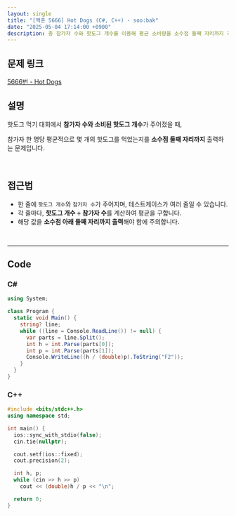 ```yaml
---
layout: single
title: "[백준 5666] Hot Dogs (C#, C++) - soo:bak"
date: "2025-05-04 17:14:00 +0900"
description: 총 참가자 수와 핫도그 개수를 이용해 평균 소비량을 소수점 둘째 자리까지 계산하는 백준 5666번 Hot Dogs 문제의 C# 및 C++ 풀이 및 해설
---
```


## 문제 링크
[5666번 - Hot Dogs](https://www.acmicpc.net/problem/5666)

## 설명
핫도그 먹기 대회에서 **참가자 수와 소비된 핫도그 개수**가 주어졌을 때,

참가자 한 명당 평균적으로 몇 개의 핫도그를 먹었는지를 **소수점 둘째 자리까지** 출력하는 문제입니다.

<br>

## 접근법

- 한 줄에 `핫도그 개수`와 `참가자 수`가 주어지며, 테스트케이스가 여러 줄일 수 있습니다.
- 각 줄마다, **핫도그 개수 ÷ 참가자 수**를 계산하여 평균을 구합니다.
- 해당 값을 **소수점 아래 둘째 자리까지 출력**해야 함에 주의합니다.

<br>

---

## Code

### C#

```csharp
using System;

class Program {
  static void Main() {
    string? line;
    while ((line = Console.ReadLine()) != null) {
      var parts = line.Split();
      int h = int.Parse(parts[0]);
      int p = int.Parse(parts[1]);
      Console.WriteLine((h / (double)p).ToString("F2"));
    }
  }
}
```

### C++

```cpp
#include <bits/stdc++.h>
using namespace std;

int main() {
  ios::sync_with_stdio(false);
  cin.tie(nullptr);

  cout.setf(ios::fixed);
  cout.precision(2);

  int h, p;
  while (cin >> h >> p)
    cout << (double)h / p << "\n";

  return 0;
}
```
